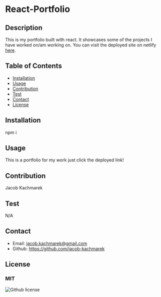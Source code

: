 # React-Portfolio
  ## Description
  This is my portfolio built with react. It showcases some of the projects I have worked on/am working on. You can visit the deployed site on netlify [here](https://candid-kringle-1d0ff4.netlify.app).

  ## Table of Contents

  * [Installation](#installation)
  * [Usage](#usage)
  * [Contribution](#contribution)
  * [Test](#test)
  * [Contact](#contact)
  * [License](#license)

  ## Installation
  npm i 

  ## Usage
  This is a portfolio for my work just click the deployed link!

  ## Contribution
  Jacob Kachmarek

  ## Test 
  N/A

  ## Contact
  - Email: jacob.kachmarek@gmail.com
  - Github: https://github.com/jacob-kachmarek

  ## License 
  ### MIT
  ![Github license](https://img.shields.io/badge/license-MIT-yellow)